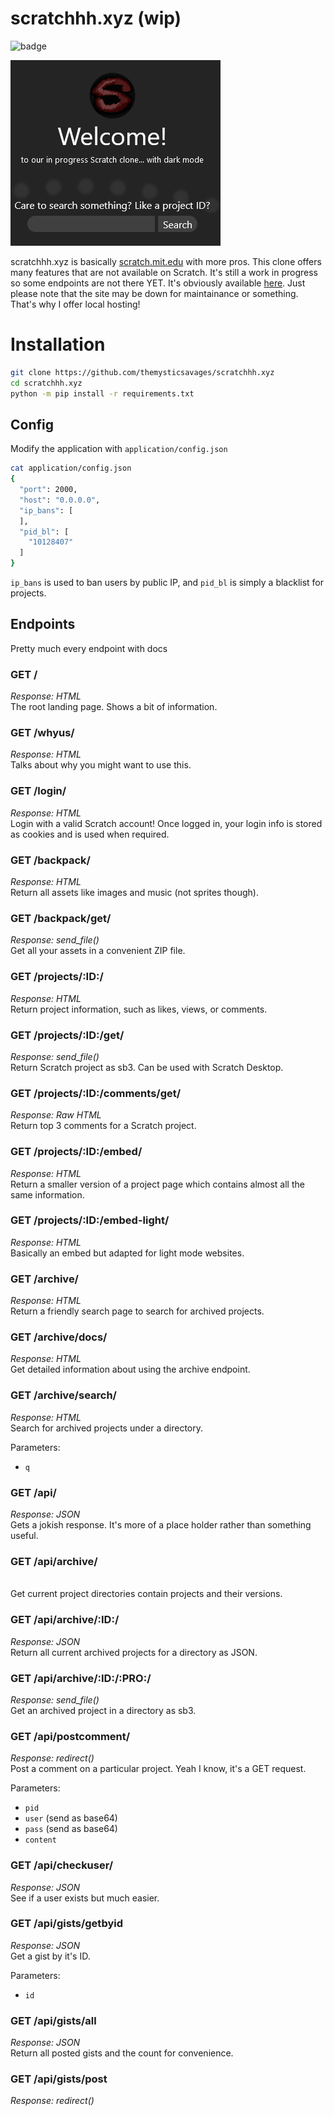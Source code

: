 # scratchhh.xyz (wip)

![badge](https://img.shields.io/codacy/grade/a69a147a35534c83bc02a32687fa80da)

![root](https://raw.githubusercontent.com/ajskateboarder/stuff/main/scratchhh.web/scratchhh.web.png)

scratchhh.xyz is basically [scratch.mit.edu](https://scratch.mit.edu) with more pros. This clone offers many features that are not available on Scratch. It's still a work in progress so some endpoints are not there YET.
It's obviously available [here](https://scratchhh.xyz). Just please note that the site may be down for maintainance or something. That's why I offer local hosting!

# Installation
```bash
git clone https://github.com/themysticsavages/scratchhh.xyz
cd scratchhh.xyz
python -m pip install -r requirements.txt
```

## Config
Modify the application with `application/config.json`
```bash
cat application/config.json
{
  "port": 2000,
  "host": "0.0.0.0",
  "ip_bans": [
  ],
  "pid_bl": [
    "10128407"
  ]
}
```
`ip_bans` is used to ban users by public IP, and `pid_bl` is simply a blacklist for projects.

## Endpoints
Pretty much every endpoint with docs

### GET /

*Response: HTML*
<br>
The root landing page. Shows a bit of information.

### GET /whyus/

*Response: HTML*
<br>
Talks about why you might want to use this.

### GET /login/

*Response: HTML*
<br>
Login with a valid Scratch account! Once logged in, your login info is stored as cookies and is used when required.

### GET /backpack/

*Response: HTML*
<br>
Return all assets like images and music (not sprites though).

### GET /backpack/get/

*Response: send_file()*
<br>
Get all your assets in a convenient ZIP file.

### GET /projects/:ID:/

*Response: HTML*
<br>
Return project information, such as likes, views, or comments.

### GET /projects/:ID:/get/

*Response: send_file()*
<br>
Return Scratch project as sb3. Can be used with Scratch Desktop.

### GET /projects/:ID:/comments/get/

*Response: Raw HTML*
<br>
Return top 3 comments for a Scratch project.

### GET /projects/:ID:/embed/

*Response: HTML*
<br>
Return a smaller version of a project page which contains almost all the same information.

### GET /projects/:ID:/embed-light/

*Response: HTML*
<br>
Basically an embed but adapted for light mode websites.

### GET /archive/

*Response: HTML*
<br>
Return a friendly search page to search for archived projects.

### GET /archive/docs/

*Response: HTML*
<br>
Get detailed information about using the archive endpoint.

### GET /archive/search/

*Response: HTML*
<br>
Search for archived projects under a directory.

Parameters:
 - `q`

### GET /api/

*Response: JSON*
<br>
Gets a jokish response. It's more of a place holder rather than something useful.

### GET /api/archive/
<br>
Get current project directories contain projects and their versions.

### GET /api/archive/:ID:/

*Response: JSON*
<br>
Return all current archived projects for a directory as JSON.

### GET /api/archive/:ID:/:PRO:/

*Response: send_file()*
<br>
Get an archived project in a directory as sb3.

### GET /api/postcomment/

*Response: redirect()*
<br>
Post a comment on a particular project.
Yeah I know, it's a GET request.

Parameters:
 - `pid`
 - `user` (send as base64)
 - `pass` (send as base64)
 - `content`

### GET /api/checkuser/

*Response: JSON*
<br>
See if a user exists but much easier.

### GET /api/gists/getbyid

*Response: JSON*
<br>
Get a gist by it's ID.

Parameters:
  - `id`

### GET /api/gists/all

*Response: JSON*
<br>
Return all posted gists and the count for convenience.

### GET /api/gists/post

*Response: redirect()*
